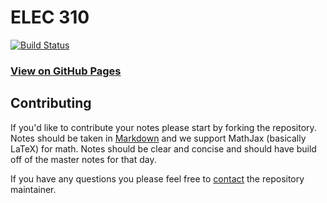 # ELEC 310

[![Build Status](https://travis-ci.org/UVicNotes/ELEC-360.svg?branch=master)](https://travis-ci.org/UVicNotes/ELEC-360)

### [View on GitHub Pages](http://uvicnotes.github.io/ELEC-360/)

## Contributing

If you'd like to contribute your notes please start by forking the repository. Notes should be taken in [Markdown](https://daringfireball.net/projects/markdown/) and we support MathJax (basically LaTeX) for math. Notes should be clear and concise and should have build off of the master notes for that day.

If you have any questions you please feel free to [contact](artaylor@uvic.ca) the repository maintainer.
